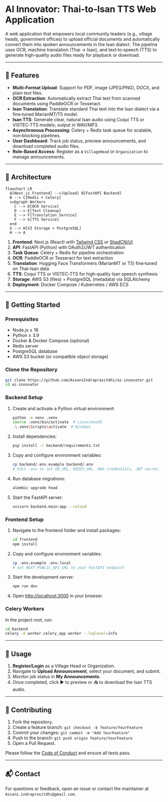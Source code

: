 # AI Innovator: Thai‑to‑Isan TTS Web Application

A web application that empowers local community leaders (e.g., village heads, government offices) to upload official documents and automatically convert them into spoken announcements in the Isan dialect. The pipeline uses OCR, machine translation (Thai → Isan), and text‑to‑speech (TTS) to generate high‑quality audio files ready for playback or download.

---

## 🌟 Features

* **Multi‑Format Upload**: Support for PDF, image (JPEG/PNG), DOCX, and plain text files.
* **OCR Extraction**: Automatically extract Thai text from scanned documents using PaddleOCR or Tesseract.
* **Isan Translation**: Translate standard Thai text into the Isan dialect via a fine‑tuned MarianMT/T5 model.
* **Isan TTS**: Generate clear, natural Isan audio using Coqui TTS or VISTEC‑TTS models; output in WAV/MP3.
* **Asynchronous Processing**: Celery + Redis task queue for scalable, non‑blocking pipelines.
* **User Dashboard**: Track job status, preview announcements, and download completed audio files.
* **Role‑Based Access**: Register as a `VillageHead` or `Organization` to manage announcements.

---

## 🔧 Architecture

```mermaid
flowchart LR
  A[Next.js Frontend] -->|Upload| B[FastAPI Backend]
  B --> C[Redis + Celery]
  subgraph Workers
    C --> D[OCR Service]
    D --> E[Text Cleanup]
    E --> F[Translation Service]
    F --> G[TTS Service]
  end
  G --> H[S3 Storage + PostgreSQL]
  H --> A
```

1. **Frontend**: Next.js (React) with [Tailwind CSS](https://tailwindcss.com/) or [ShadCN/UI](https://github.com/shadcn/ui)
2. **API**: FastAPI (Python) with OAuth2/JWT authentication
3. **Task Queue**: Celery + Redis for pipeline orchestration
4. **OCR**: PaddleOCR or Tesseract for text extraction
5. **Translation**: Hugging Face Transformers (MarianMT or T5) fine‑tuned on Thai–Isan data
6. **TTS**: Coqui TTS or VISTEC‑TTS for high‑quality Isan speech synthesis
7. **Storage**: AWS S3 (files) + PostgreSQL (metadata) via SQLAlchemy
8. **Deployment**: Docker Compose / Kubernetes / AWS ECS

---

## 🚀 Getting Started

### Prerequisites

* Node.js ≥ 18
* Python ≥ 3.9
* Docker & Docker Compose (optional)
* Redis server
* PostgreSQL database
* AWS S3 bucket (or compatible object storage)

### Clone the Repository

```bash
git clone https://github.com/AssaniIndraprasitdhi/ai-innovator.git
cd ai‑innovator
```

### Backend Setup

1. Create and activate a Python virtual environment:

   ```bash
   python -m venv .venv
   source .venv/bin/activate  # Linux/macOS
   .\.venv\Scripts\activate  # Windows
   ```
2. Install dependencies:

   ```bash
   pip install -r backend/requirements.txt
   ```
3. Copy and configure environment variables:

   ```bash
   cp backend/.env.example backend/.env
   # Edit .env to set DB_URL, REDIS_URL, AWS credentials, JWT secret, etc.
   ```
4. Run database migrations:

   ```bash
   alembic upgrade head
   ```
5. Start the FastAPI server:

   ```bash
   uvicorn backend.main:app --reload
   ```

### Frontend Setup

1. Navigate to the frontend folder and install packages:

   ```bash
   cd frontend
   npm install
   ```
2. Copy and configure environment variables:

   ```bash
   cp .env.example .env.local
   # Set NEXT_PUBLIC_API_URL to your FastAPI endpoint
   ```
3. Start the development server:

   ```bash
   npm run dev
   ```
4. Open [http://localhost:3000](http://localhost:3000) in your browser.

### Celery Workers

In the project root, run:

```bash
cd backend
celery -A worker.celery_app worker --loglevel=info
```

---

## 🎯 Usage

1. **Register/Login** as a Village Head or Organization.
2. Navigate to **Upload Announcement**, select your document, and submit.
3. Monitor job status in **My Announcements**.
4. Once completed, click ▶️ to preview or 📥 to download the Isan TTS audio.

---

## 🤝 Contributing

1. Fork the repository.
2. Create a feature branch: `git checkout -b feature/YourFeature`
3. Commit your changes: `git commit -m "Add YourFeature"`
4. Push to the branch: `git push origin feature/YourFeature`
5. Open a Pull Request.

Please follow the [Code of Conduct](CODE_OF_CONDUCT.md) and ensure all tests pass.

---

## 📬 Contact

For questions or feedback, open an issue or contact the maintainer at `Assani.indraprasitdhi@gmail.com`.
